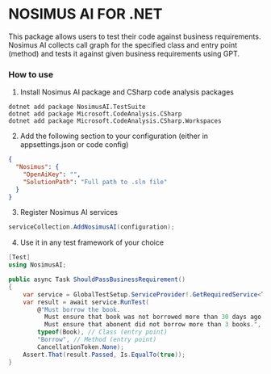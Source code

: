 # NOSIMUS AI FOR .NET

This package allows users to test their code against business requirements. Nosimus AI collects call graph for the specified class and entry point (method) and tests it against given business requirements using GPT.

### How to use

1) Install Nosimus AI package and CSharp code analysis packages

```shell
dotnet add package NosimusAI.TestSuite
dotnet add package Microsoft.CodeAnalysis.CSharp
dotnet add package Microsoft.CodeAnalysis.CSharp.Workspaces
```

2) Add the following section to your configuration (either in appsettings.json or code config)

```json
{
  "Nosimus": {
    "OpenAiKey": "",
    "SolutionPath": "Full path to .sln file"
  }
}
```
3) Register Nosimus AI services

```csharp
serviceCollection.AddNosimusAI(configuration);
```

4) Use it in any test framework of your choice

```csharp
[Test]
using NosimusAI;

public async Task ShouldPassBusinessRequirement()
{
    var service = GlobalTestSetup.ServiceProvider!.GetRequiredService<TestRunner>();
    var result = await service.RunTest(
        @"Must borrow the book. 
          Must ensure that book was not borrowed more than 30 days ago.
          Must ensure that abonent did not borrow more than 3 books.",
        typeof(Book), // Class (entry point)
        "Borrow", // Method (entry point)
        CancellationToken.None);
    Assert.That(result.Passed, Is.EqualTo(true));
}
```
